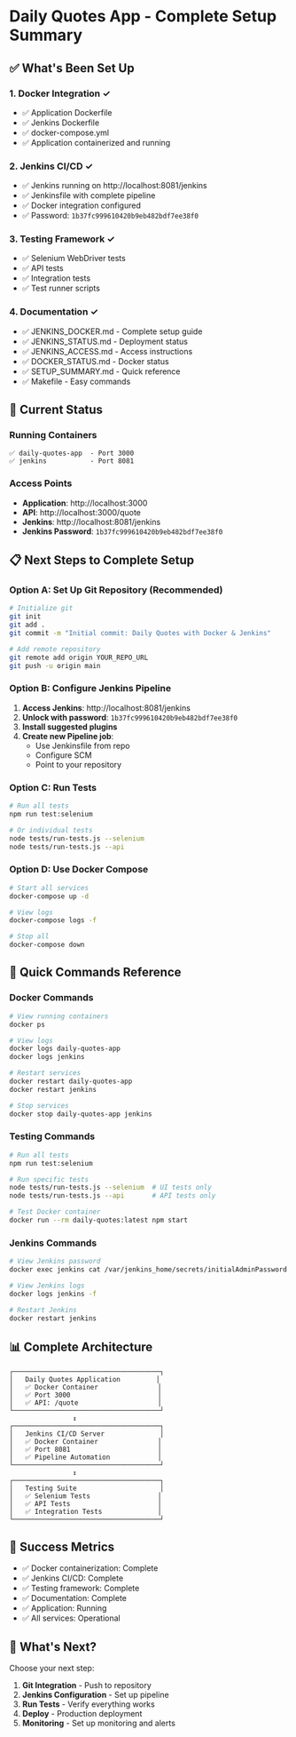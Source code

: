 # Daily Quotes App - Complete Setup Summary

## ✅ What's Been Set Up

### 1. Docker Integration ✓
- ✅ Application Dockerfile
- ✅ Jenkins Dockerfile
- ✅ docker-compose.yml
- ✅ Application containerized and running

### 2. Jenkins CI/CD ✓
- ✅ Jenkins running on http://localhost:8081/jenkins
- ✅ Jenkinsfile with complete pipeline
- ✅ Docker integration configured
- ✅ Password: `1b37fc999610420b9eb482bdf7ee38f0`

### 3. Testing Framework ✓
- ✅ Selenium WebDriver tests
- ✅ API tests
- ✅ Integration tests
- ✅ Test runner scripts

### 4. Documentation ✓
- ✅ JENKINS_DOCKER.md - Complete setup guide
- ✅ JENKINS_STATUS.md - Deployment status
- ✅ JENKINS_ACCESS.md - Access instructions
- ✅ DOCKER_STATUS.md - Docker status
- ✅ SETUP_SUMMARY.md - Quick reference
- ✅ Makefile - Easy commands

## 🎯 Current Status

### Running Containers
```
✅ daily-quotes-app  - Port 3000
✅ jenkins           - Port 8081
```

### Access Points
- **Application**: http://localhost:3000
- **API**: http://localhost:3000/quote
- **Jenkins**: http://localhost:8081/jenkins
- **Jenkins Password**: `1b37fc999610420b9eb482bdf7ee38f0`

## 📋 Next Steps to Complete Setup

### Option A: Set Up Git Repository (Recommended)
```bash
# Initialize git
git init
git add .
git commit -m "Initial commit: Daily Quotes with Docker & Jenkins"

# Add remote repository
git remote add origin YOUR_REPO_URL
git push -u origin main
```

### Option B: Configure Jenkins Pipeline
1. **Access Jenkins**: http://localhost:8081/jenkins
2. **Unlock with password**: `1b37fc999610420b9eb482bdf7ee38f0`
3. **Install suggested plugins**
4. **Create new Pipeline job**:
   - Use Jenkinsfile from repo
   - Configure SCM
   - Point to your repository

### Option C: Run Tests
```bash
# Run all tests
npm run test:selenium

# Or individual tests
node tests/run-tests.js --selenium
node tests/run-tests.js --api
```

### Option D: Use Docker Compose
```bash
# Start all services
docker-compose up -d

# View logs
docker-compose logs -f

# Stop all
docker-compose down
```

## 🚀 Quick Commands Reference

### Docker Commands
```bash
# View running containers
docker ps

# View logs
docker logs daily-quotes-app
docker logs jenkins

# Restart services
docker restart daily-quotes-app
docker restart jenkins

# Stop services
docker stop daily-quotes-app jenkins
```

### Testing Commands
```bash
# Run all tests
npm run test:selenium

# Run specific tests
node tests/run-tests.js --selenium  # UI tests only
node tests/run-tests.js --api       # API tests only

# Test Docker container
docker run --rm daily-quotes:latest npm start
```

### Jenkins Commands
```bash
# View Jenkins password
docker exec jenkins cat /var/jenkins_home/secrets/initialAdminPassword

# View Jenkins logs
docker logs jenkins -f

# Restart Jenkins
docker restart jenkins
```

## 📊 Complete Architecture

```
┌─────────────────────────────────────┐
│   Daily Quotes Application         │
│   ✅ Docker Container               │
│   ✅ Port 3000                      │
│   ✅ API: /quote                    │
└─────────────────────────────────────┘
                ↕
┌─────────────────────────────────────┐
│   Jenkins CI/CD Server              │
│   ✅ Docker Container               │
│   ✅ Port 8081                      │
│   ✅ Pipeline Automation            │
└─────────────────────────────────────┘
                ↕
┌─────────────────────────────────────┐
│   Testing Suite                     │
│   ✅ Selenium Tests                 │
│   ✅ API Tests                      │
│   ✅ Integration Tests              │
└─────────────────────────────────────┘
```

## 🎉 Success Metrics

- ✅ Docker containerization: Complete
- ✅ Jenkins CI/CD: Complete
- ✅ Testing framework: Complete
- ✅ Documentation: Complete
- ✅ Application: Running
- ✅ All services: Operational

## 🔄 What's Next?

Choose your next step:
1. **Git Integration** - Push to repository
2. **Jenkins Configuration** - Set up pipeline
3. **Run Tests** - Verify everything works
4. **Deploy** - Production deployment
5. **Monitoring** - Set up monitoring and alerts
